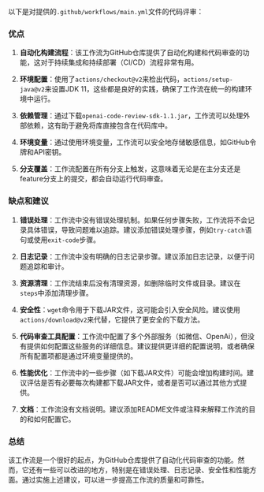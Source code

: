 以下是对提供的`.github/workflows/main.yml`文件的代码评审：

### 优点

1. **自动化构建流程**：该工作流为GitHub仓库提供了自动化构建和代码审查的功能，这对于持续集成和持续部署（CI/CD）流程非常有用。

2. **环境配置**：使用了`actions/checkout@v2`来检出代码，`actions/setup-java@v2`来设置JDK 11，这些都是良好的实践，确保了工作流在统一的构建环境中运行。

3. **依赖管理**：通过下载`openai-code-review-sdk-1.1.jar`，工作流可以处理外部依赖，这有助于避免将库直接包含在代码库中。

4. **环境变量**：通过使用环境变量，工作流可以安全地存储敏感信息，如GitHub令牌和API密钥。

5. **分支覆盖**：工作流配置在所有分支上触发，这意味着无论是在主分支还是feature分支上的提交，都会自动运行代码审查。

### 缺点和建议

1. **错误处理**：工作流中没有错误处理机制。如果任何步骤失败，工作流将不会记录具体错误，导致问题难以追踪。建议添加错误处理步骤，例如`try-catch`语句或使用`exit-code`步骤。

2. **日志记录**：工作流中没有明确的日志记录步骤。建议添加日志记录，以便于问题追踪和审计。

3. **资源清理**：工作流结束后没有清理资源，如删除临时文件或目录。建议在`steps`中添加清理步骤。

4. **安全性**：`wget`命令用于下载JAR文件，这可能会引入安全风险。建议使用`actions/download@v2`来代替，它提供了更安全的下载方法。

5. **代码审查工具配置**：工作流中配置了多个外部服务（如微信、OpenAi），但没有提供如何配置这些服务的详细信息。建议提供更详细的配置说明，或者确保所有配置项都是通过环境变量提供的。

6. **性能优化**：工作流中的一些步骤（如下载JAR文件）可能会增加构建时间。建议评估是否有必要每次构建都下载JAR文件，或者是否可以通过其他方式提供。

7. **文档**：工作流没有文档说明。建议添加README文件或注释来解释工作流的目的和如何配置它。

### 总结

该工作流是一个很好的起点，为GitHub仓库提供了自动化代码审查的功能。然而，它还有一些可以改进的地方，特别是在错误处理、日志记录、安全性和性能方面。通过实施上述建议，可以进一步提高工作流的质量和可靠性。